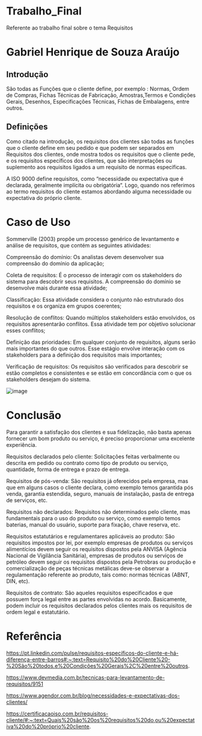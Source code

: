 # Trabalho_Final
Referente ao trabalho final sobre o tema Requisitos

# Gabriel Henrique de Souza Araújo

## Introdução

São todas as Funções que o cliente define, por exemplo : Normas, Ordem de Compras, Fichas Técnicas de Fabricação, Amostras,Termos e Condições Gerais, Desenhos, Especificações Técnicas, Fichas de Embalagens, entre outros.

## Definições

Como citado na introdução, os requisitos dos clientes são todas as funções que o cliente define em seu pedido e que podem ser separados em Requisitos dos clientes, onde mostra todos os requisitos que o cliente pede, e os requisitos específicos dos clientes, que são interpretações ou suplemento aos requisitos ligados a um requisito de normas especificas.

A ISO 9000 define requisitos, como “necessidade ou expectativa que é declarada, geralmente implícita ou obrigatória“. Logo, quando nos referimos ao termo requisitos do cliente estamos abordando alguma necessidade ou expectativa do próprio cliente.

# Caso de Uso

Sommerville (2003) propõe um processo genérico de levantamento e análise de requisitos, que contém as seguintes atividades:

Compreensão do domínio: Os analistas devem desenvolver sua compreensão do domínio da aplicação;

Coleta de requisitos: É o processo de interagir com os stakeholders do sistema para descobrir seus requisitos. A compreensão do domínio se desenvolve mais durante essa atividade;

Classificação: Essa atividade considera o conjunto não estruturado dos requisitos e os organiza em grupos coerentes;

Resolução de conflitos: Quando múltiplos stakeholders estão envolvidos, os requisitos apresentarão conflitos. Essa atividade tem por objetivo solucionar esses conflitos;

Definição das prioridades: Em qualquer conjunto de requisitos, alguns serão mais importantes do que outros. Esse estágio envolve interação com os stakeholders para a definição dos requisitos mais importantes;

Verificação de requisitos: Os requisitos são verificados para descobrir se estão completos e consistentes e se estão em concordância com o que os stakeholders desejam do sistema.

![image](https://user-images.githubusercontent.com/89550545/212962300-657797d3-5f90-4729-8bad-1cd6e3b557ee.png)


# Conclusão

Para garantir a satisfação dos clientes e sua fidelização, não basta apenas fornecer um bom produto ou serviço, é preciso proporcionar uma excelente experiência.

Requisitos declarados pelo cliente:
Solicitações feitas verbalmente ou descrita em pedido ou contrato como tipo de produto ou serviço, quantidade, forma de entrega e prazo de entrega.

Requisitos de pós-venda:
São requisitos já oferecidos pela empresa, mas que em alguns casos o cliente declara, como exemplo temos garantida pós venda, garantia estendida, seguro, manuais de instalação, pasta de entrega de serviços, etc.

Requisitos não declarados:
Requisitos não determinados pelo cliente, mas fundamentais para o uso do produto ou serviço, como exemplo temos baterias, manual do usuário, suporte para fixação, chave reserva, etc.

Requisitos estatutários e regulamentares aplicáveis ao produto:
São requisitos impostos por lei, por exemplo empresas de produtos ou serviços alimentícios devem seguir os requisitos dispostos pela ANVISA (Agência Nacional de Vigilância Sanitária),  empresas de produtos ou serviços de petróleo devem seguir os requisitos dispostos pela Petrobras ou produção e comercialização de peças técnicas metálicas deve-se observar a regulamentação referente ao produto, tais como: normas técnicas (ABNT, DIN, etc).

Requisitos de contrato:
São aqueles requisitos especificados e que possuem força legal entre as partes envolvidas no acordo. Basicamente, podem incluir os requisitos declarados pelos clientes mais os requisitos de ordem legal e estatutário.

# Referência

https://pt.linkedin.com/pulse/requisitos-específicos-do-cliente-e-há-diferença-entre-barros#:~:text=Requisito%20do%20Cliente%20-%20São%20todos,e%20Condições%20Gerais%2C%20entre%20outros.

https://www.devmedia.com.br/tecnicas-para-levantamento-de-requisitos/9151

https://www.agendor.com.br/blog/necessidades-e-expectativas-dos-clientes/

https://certificacaoiso.com.br/requisitos-cliente/#:~:text=Quais%20são%20os%20requisitos%20do,ou%20expectativa%20do%20próprio%20cliente.
